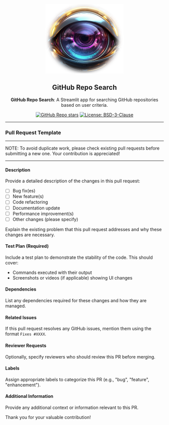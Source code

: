 <div align="center">

<img src="../images/gitreposearch_logo.png" alt="GitHub Repo Search Logo" width="250" height="220" />

## **GitHub Repo Search**

**GitHub Repo Search**: A Streamlit app for searching GitHub repositories based on user criteria.

[![GitHub Repo stars](https://img.shields.io/github/stars/arch3angel/gitreposearch)](https://github.com/arch3angel/gitreposearch)
[![License: BSD-3-Clause](https://img.shields.io/badge/License-BSD_3--Clause-purple.svg)](https://opensource.org/license/bsd-3-clause)

</div>

---

### Pull Request Template

---

NOTE: To avoid duplicate work, please check existing pull requests before submitting a new one. Your contribution is appreciated!

---

#### Description

Provide a detailed description of the changes in this pull request:

* [ ] Bug fix(es)
* [ ] New feature(s)
* [ ] Code refactoring
* [ ] Documentation update
* [ ] Performance improvement(s)
* [ ] Other changes (please specify)

Explain the existing problem that this pull request addresses and why these changes are necessary.

#### Test Plan (Required)

Include a test plan to demonstrate the stability of the code. This should cover:

- Commands executed with their output
- Screenshots or videos (if applicable) showing UI changes

#### Dependencies

List any dependencies required for these changes and how they are managed.

#### Related Issues

If this pull request resolves any GitHub issues, mention them using the format `Fixes #XXXX`.

#### Reviewer Requests

Optionally, specify reviewers who should review this PR before merging.

#### Labels

Assign appropriate labels to categorize this PR (e.g., "bug", "feature", "enhancement").

#### Additional Information

Provide any additional context or information relevant to this PR.

Thank you for your valuable contribution!

